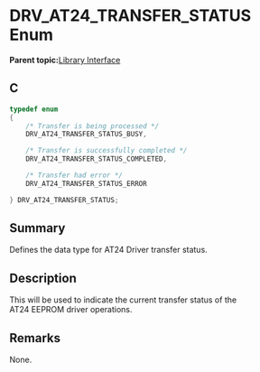 # DRV\_AT24\_TRANSFER\_STATUS Enum

**Parent topic:**[Library Interface](GUID-354A36E3-7E0B-4DD0-8485-DDFD792B525C.md)

## C

```c
typedef enum
{
    /* Transfer is being processed */
    DRV_AT24_TRANSFER_STATUS_BUSY,

    /* Transfer is successfully completed */
    DRV_AT24_TRANSFER_STATUS_COMPLETED,

    /* Transfer had error */
    DRV_AT24_TRANSFER_STATUS_ERROR

} DRV_AT24_TRANSFER_STATUS;

```

## Summary

Defines the data type for AT24 Driver transfer status.

## Description

This will be used to indicate the current transfer status of the<br />AT24 EEPROM driver operations.

## Remarks

None.

